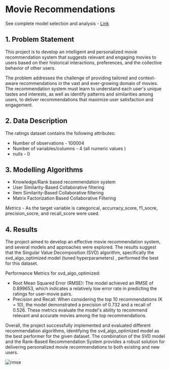 # Movie Recommendations

See complete model selection and analysis - [Link](MovieRecommendations.ipynb)

## 1. Problem Statement

This project is to develop an intelligent and personalized movie recommendation system that suggests relevant and engaging movies to users based on their historical interactions, preferences, and the collective behavior of other users.

The problem addresses the challenge of providing tailored and context-aware recommendations in the vast and ever-growing domain of movies. The recommendation system must learn to understand each user's unique tastes and interests, as well as identify patterns and similarities among users, to deliver recommendations that maximize user satisfaction and engagement.

## 2. Data Description

The ratings dataset contains the following attributes:

* Number of observations  - 100004
* Number of variables/columns - 4 (all numeric values )
* nulls - 0

## 3. Modelling Algorithms

* Knowledge/Rank based recommendation system
* User Similarity-Based Collaborative filtering
* Item Similarity-Based Collaborative filtering
* Matrix Factorization Based Collaborative Filtering

*Metrics* - As the target variable is categorical, accurracy_score, f1_socre, precision_socre, and recall_score were used.

## 4. Results

The project aimed to develop an effective movie recommendation system, and several models and approaches were explored. The results suggest that the Singular Value Decomposition (SVD) algorithm, specifically the svd_algo_optimized model (tuned hyperparameters) , performed the best for this dataset.

Performance Metrics for svd_algo_optimized:

* Root Mean Squared Error (RMSE): The model achieved an RMSE of 0.899653, which indicates a relatively low error rate in predicting the ratings for user-movie pairs.
* Precision and Recall: When considering the top 10 recommendations (K = 10), the model demonstrated a precision of 0.732 and a recall of 0.526. These metrics evaluate the model's ability to recommend relevant and accurate movies among the top recommendations.

Overall, the project successfully implemented and evaluated different recommendation algorithms, identifying the svd_algo_optimized model as the best performer for the given dataset. The combination of the SVD model and the Rank-Based Recommendation System provides a robust solution for delivering personalized movie recommendations to both existing and new users.


![rmse](./imgs/rmse_plt.jpg)


